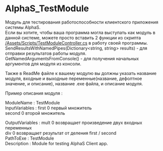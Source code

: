 # AlphaS_TestModule
Модуль для тестирования работоспособности клиентского приложения системы AlphaS.  
Если вы хотите, чтобы ваша программа могла выступать как модуль в данной системе, можете просто вставить 2 функции из скрипта [/Assets/Scripts/TestModuleController.cs](https://github.com/YpbIrb/AlphaS_TestModule/blob/main/Assets/Scripts/TestModuleController.cs) в работу своей программы.  
SendResultsWithNamedPipes(Dictionary<string, string> results) - для отправки результатов работы модуля.  
GetNamedArgumentsFromConsole() - для получения начальных аргументов для модуля из консоли.  

Также в ReadMe файле к вашему модулю вы должны указать название модуля, входные и выходные переменные(название, дефолтное значение, и описание), название .exe файла, и описание модуля.

Пример описания модуля :  

ModuleName : TestModule  
InputVariables : first 0 первый множитель  
                 second 0 второй множитель  
                  
OutputVariables : mult 0 возвращает произведение двух входных переменных  
                  div 0 возвращает результат от деления first / second  
PathToExe : TestModule  
Description : Module for testing AlphaS Client app.  
